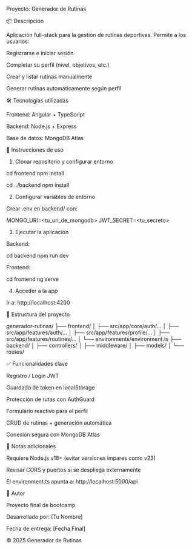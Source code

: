 Proyecto: Generador de Rutinas

📦 Descripción

Aplicación full-stack para la gestión de rutinas deportivas. Permite a los usuarios:

Registrarse e iniciar sesión

Completar su perfil (nivel, objetivos, etc.)

Crear y listar rutinas manualmente

Generar rutinas automáticamente según perfil

🛠 Tecnologías utilizadas

Frontend: Angular + TypeScript

Backend: Node.js + Express

Base de datos: MongoDB Atlas

🚀 Instrucciones de uso

1. Clonar repositorio y configurar entorno

cd frontend
npm install

cd ../backend
npm install

2. Configurar variables de entorno

Crear .env en backend/ con:

MONGO_URI=<tu_uri_de_mongodb>
JWT_SECRET=<tu_secreto>

3. Ejecutar la aplicación

Backend:

cd backend
npm run dev

Frontend:

cd frontend
ng serve

4. Acceder a la app

Ir a: http://localhost:4200

📂 Estructura del proyecto

generador-rutinas/
├── frontend/
│   ├── src/app/core/auth/...
│   ├── src/app/features/auth/...
│   ├── src/app/features/profile/...
│   ├── src/app/features/routines/...
│   └── environments/environment.ts
├── backend/
│   ├── controllers/
│   ├── middleware/
│   ├── models/
│   └── routes/

✅ Funcionalidades clave

Registro / Login JWT

Guardado de token en localStorage

Protección de rutas con AuthGuard

Formulario reactivo para el perfil

CRUD de rutinas + generación automática

Conexión segura con MongoDB Atlas

📌 Notas adicionales

Requiere Node.js v18+ (evitar versiones impares como v23)

Revisar CORS y puertos si se despliega externamente

El environment.ts apunta a: http://localhost:5000/api

👤 Autor

Proyecto final de bootcamp

Desarrollado por: [Tu Nombre]

Fecha de entrega: [Fecha Final]

© 2025 Generador de Rutinas

